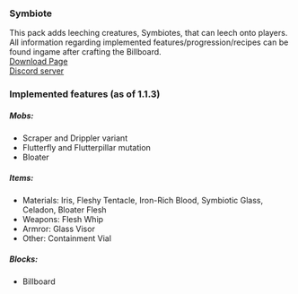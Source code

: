 ### Symbiote   
This pack adds leeching creatures, Symbiotes, that can leech onto players.   
All information regarding implemented features/progression/recipes can be found ingame after crafting the Billboard.    
[Download Page](https://smithed.dev/packs/asdru22/asb)    
[Discord server](https://discord.gg/aUwaJFt)  
### Implemented features (as of 1.1.3)  
##### Mobs:   
- Scraper and Drippler variant   
- Flutterfly and Flutterpillar mutation  
- Bloater   
##### Items:  
- Materials: Iris, Fleshy Tentacle, Iron-Rich Blood, Symbiotic Glass, Celadon, Bloater Flesh  
- Weapons: Flesh Whip  
- Armror: Glass Visor  
- Other: Containment Vial  
##### Blocks:  
- Billboard
